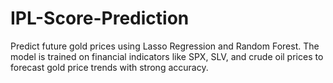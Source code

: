 # IPL-Score-Prediction
Predict future gold prices using Lasso Regression and Random Forest. The model is trained on financial indicators like SPX, SLV, and crude oil prices to forecast gold price trends with strong accuracy.
